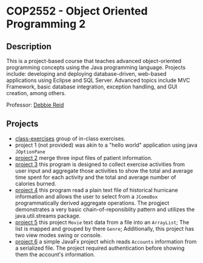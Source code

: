 # COP2552 - Object Oriented Programming 2

## Description
This is a project-based course that teaches advanced object-oriented programming concepts using the Java programming language.
Projects include: developing and deploying database-driven, web-based applications using Eclipse and SQL Server. Advanced topics include MVC Framework, basic database integration, exception handling, and GUI creation, among others.

Professor: [Debbie Reid](https://www.sfcollege.edu/ite/contact/index) 

## Projects
- [class-exercises](./class-exercises/) group of in-class exercises.
- project 1 (not provided) was akin to a "hello world" application using java `JOptionPane`
- [project 2](./project2/) merge three input files of patient information. 
- [project 3](./project3/) this program is designed to collect exercise
 activities from user input and aggregate those activities to show the total and average time spent for each activity
 and the total and average number of calories burned.
- [project 4](./project4/) this program read a plain text file of
historical hurricane information and allows the user to select from a `JComoBox`
programmatically derived aggregate operations. The progject demonstrates a very basic chain-of-reponsiblity pattern and
utilizes the java.util.streams package.
- [project 5](./project5/) this project `Movie` text data from a file into
an `ArrayList`; The list is mapped and grouped by there `Genre`; Additionally, this project has two view modes swing or console.
- [project 6](./project6/) a simple JavaFx project which reads `Accounts` information from a serialized file. The project required 
authentication before showing them the account's information.

[^1]:https://catalog.sfcollege.edu/preview_course.php?catoid=4&coid=1664&print
